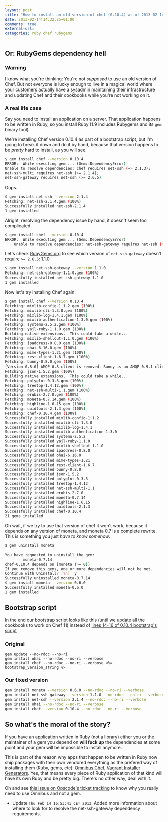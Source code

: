 ```yaml
---
layout: post
title: "How to install an old version of chef (0.10.4) as of 2013-02-14"
date: 2013-02-14T14:32:25+01:00
comments: true
external-url:
categories: ruby chef rubygems
---
```


## Or: RubyGems dependency hell

### Warning

I know what you're thinking: You're not _supposed_ to use an old version of
Chef. But not everyone is lucky enough to live in a magical world where your
customers actually have a sysadmin maintaining their infrastructure and
updating Chef and their cookbooks while you're not working on it.

### A real life case

Say you need to install an application on a server. That application happens to
be written in Ruby, so you install Ruby (1.9 includes Rubygems and its `gem`
binary tool).

We're installing Chef version 0.10.4 as part of a bootstrap script, but I'm
going to break it down and do it by hand, because that version happens to be
_pretty_ hard to install, as you will see.

```bash
$ gem install chef --version 0.10.4
ERROR:  While executing gem ... (Gem::DependencyError)
Unable to resolve dependencies: chef requires net-ssh (~> 2.1.3);
net-ssh-multi requires net-ssh (>= 2.1.4);
net-ssh-gateway requires net-ssh (>= 2.6.5)
```

Oops.

```bash
$ gem install net-ssh --version 2.1.4
Fetching: net-ssh-2.1.4.gem (100%)
Successfully installed net-ssh-2.1.4
1 gem installed
```

Alright, resolving the dependency issue by hand, it doesn't seem too
complicated.

```bash
$ gem install chef --version 0.10.4
ERROR:  While executing gem ... (Gem::DependencyError)
    Unable to resolve dependencies: net-ssh-gateway requires net-ssh (>= 2.6.5)
```

Let's check [RubyGems.org](https://rubygems.org) to see which version of
`net-ssh-gateway` doesn't require `>= 2.6.5`:
[1.1.0](https://rubygems.org/gems/net-ssh-gateway/versions/1.1.0)

```bash
$ gem install net-ssh-gateway --version 1.1.0
Fetching: net-ssh-gateway-1.1.0.gem (100%)
Successfully installed net-ssh-gateway-1.1.0
1 gem installed
```

Now let's try installing Chef again:

```bash
$ gem install chef --version 0.10.4
Fetching: mixlib-config-1.1.2.gem (100%)
Fetching: mixlib-cli-1.3.0.gem (100%)
Fetching: mixlib-log-1.4.1.gem (100%)
Fetching: mixlib-authentication-1.3.0.gem (100%)
Fetching: systemu-2.5.2.gem (100%)
Fetching: yajl-ruby-1.1.0.gem (100%)
Building native extensions.  This could take a while...
Fetching: mixlib-shellout-1.1.0.gem (100%)
Fetching: ipaddress-0.8.0.gem (100%)
Fetching: ohai-6.16.0.gem (100%)
Fetching: mime-types-1.21.gem (100%)
Fetching: rest-client-1.6.7.gem (100%)
Fetching: bunny-0.8.0.gem (100%)
[Version 0.8.0] AMQP 0.8 client is removed. Bunny is an AMQP 0.9.1 client only now.
Fetching: json-1.5.2.gem (100%)
Building native extensions.  This could take a while...
Fetching: polyglot-0.3.3.gem (100%)
Fetching: treetop-1.4.12.gem (100%)
Fetching: net-ssh-multi-1.1.gem (100%)
Fetching: erubis-2.7.0.gem (100%)
Fetching: moneta-0.7.14.gem (100%)
Fetching: highline-1.6.15.gem (100%)
Fetching: uuidtools-2.1.3.gem (100%)
Fetching: chef-0.10.4.gem (100%)
Successfully installed mixlib-config-1.1.2
Successfully installed mixlib-cli-1.3.0
Successfully installed mixlib-log-1.4.1
Successfully installed mixlib-authentication-1.3.0
Successfully installed systemu-2.5.2
Successfully installed yajl-ruby-1.1.0
Successfully installed mixlib-shellout-1.1.0
Successfully installed ipaddress-0.8.0
Successfully installed ohai-6.16.0
Successfully installed mime-types-1.21
Successfully installed rest-client-1.6.7
Successfully installed bunny-0.8.0
Successfully installed json-1.5.2
Successfully installed polyglot-0.3.3
Successfully installed treetop-1.4.12
Successfully installed net-ssh-multi-1.1
Successfully installed erubis-2.7.0
Successfully installed moneta-0.7.14
Successfully installed highline-1.6.15
Successfully installed uuidtools-2.1.3
Successfully installed chef-0.10.4
21 gems installed
```

Oh wait, if we try to use that version of chef it won't work, because it
depends on any version of moneta, and moneta 0.7 is a complete rewrite. This is
something you just _have to know somehow_.

```bash
$ gem uninstall moneta

You have requested to uninstall the gem:
        moneta-0.7.14
chef-0.10.4 depends on [moneta (>= 0)]
If you remove this gems, one or more dependencies will not be met.
Continue with Uninstall? [Yn]  y
Successfully uninstalled moneta-0.7.14
$ gem install moneta --version 0.6.0
Successfully installed moneta-0.6.0
1 gem installed
```

## Bootstrap script

In the end our bootstrap script looks like this (until we update all the
cookbooks to work on Chef 11) instead of
[lines 14-16 of 0.10.4 bootstrap's script](https://github.com/opscode/chef/blob/0.10.4/chef/lib/chef/knife/bootstrap/ubuntu10.04-gems.erb#L14-L16)

### Original

```erb
gem update --no-rdoc --no-ri
gem install ohai --no-rdoc --no-ri --verbose
gem install chef --no-rdoc --no-ri --verbose <%= bootstrap_version_string %>
```

### Our fixed version

```bash
gem install moneta --version 0.6.0 --no-rdoc --no-ri --verbose
gem install net-ssh-gateway --version 1.1.0 --no-rdoc --no-ri --verbose
gem install net-ssh --version 2.1.4 --no-rdoc --no-ri --verbose
gem install ohai --no-rdoc --no-ri --verbose
gem install chef --version 0.10.4 --no-rdoc --no-ri --verbose
```

## So what's the moral of the story?

If you have an application written in Ruby (not a library) either you or the
maintainer of a gem you depend on **will fuck up** the dependencies at some
point and your gem will be impossible to install anymore.

This is part of the reason why apps that happen to be written in Ruby now ship
packages with their own vendored everything as the prefered way of installing
them (Ruby, gems, etc): [Omnibus Chef](https://github.com/opscode/omnibus-chef),
[Vagrant Installer Generators](https://github.com/mitchellh/vagrant-installers).
Yes, that means every piece of Ruby application of that kind will have its own
Ruby and be pretty big. There's no other way, deal with it.

Oh and see
[this issue on Opscode's ticket tracking](http://tickets.opscode.com/browse/CHEF-3788)
to know why you really need to use Omnibus and not a gem.

* Update `Thu Feb 14 16:53:41 CET 2013`: Added more information about where to look for to resolve the net-ssh-gateway dependency requirements.
